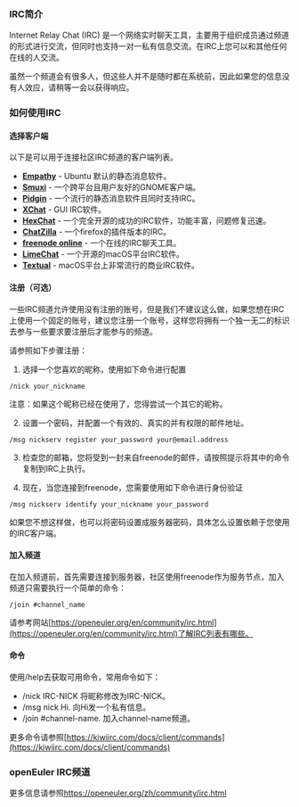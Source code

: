 ### IRC简介

Internet Relay Chat (IRC) 是一个网络实时聊天工具，主要用于组织成员通过频道的形式进行交流，但同时也支持一对一私有信息交流。在IRC上您可以和其他任何在线的人交流。

虽然一个频道会有很多人，但这些人并不是随时都在系统前，因此如果您的信息没有人效应，请稍等一会以获得响应。

### 如何使用IRC

#### 选择客户端

以下是可以用于连接社区IRC频道的客户端列表。

 - **[Empathy](https://help.ubuntu.com/community/Empathy)** - Ubuntu 默认的静态消息软件。
 - **[Smuxi](http://www.smuxi.org/)** - 一个跨平台且用户友好的GNOME客户端。
 - **[Pidgin](https://help.ubuntu.com/community/Pidgin)** - 一个流行的静态消息软件且同时支持IRC。
 - **[XChat](https://help.ubuntu.com/community/XChatHowto)** - GUI IRC软件。
 - **[HexChat](http://hexchat.org/)** -  一个完全开源的成功的IRC软件，功能丰富，问题修复迅速。
 - **[ChatZilla](https://help.ubuntu.com/community/ChatZilla)** - 一个firefox的插件版本的IRC。
 - **[freenode online](https://webchat.freenode.net/)** - 一个在线的IRC聊天工具。
 - **[LimeChat](http://limechat.net/mac/)** - 一个开源的macOS平台IRC软件。
 - **[Textual](https://www.codeux.com/textual/)** - macOS平台上非常流行的商业IRC软件。

#### 注册（可选）

一些IRC频道允许使用没有注册的账号，但是我们不建议这么做，如果您想在IRC上使用一个固定的账号，建议您注册一个账号，这样您将拥有一个独一无二的标识去参与一些要求要注册后才能参与的频道。

请参照如下步骤注册：

1. 选择一个您喜欢的昵称，使用如下命令进行配置

```
/nick your_nickname
```

注意：如果这个昵称已经在使用了，您得尝试一个其它的昵称。

2. 设置一个密码，并配置一个有效的、真实的并有权限的邮件地址。

```
/msg nickserv register your_password your@email.address
```

3. 检查您的邮箱，您将受到一封来自freenode的邮件，请按照提示将其中的命令复制到IRC上执行。

4. 现在，当您连接到freenode，您需要使用如下命令进行身份验证

```
/msg nickserv identify your_nickname your_password
```

如果您不想这样做，也可以将密码设置成服务器密码，具体怎么设置依赖于您使用的IRC客户端。

#### 加入频道

在加入频道前，首先需要连接到服务器，社区使用freenode作为服务节点，加入频道只需要执行一个简单的命令：

```
/join #channel_name
```

请参考网站[https://openeuler.org/en/community/irc.html](https://openeuler.org/en/community/irc.html)了解IRC列表有哪些。

#### 命令

使用/help去获取可用命令，常用命令如下：

 - /nick IRC-NICK 将昵称修改为IRC-NICK。
 - /msg nick Hi. 向Hi发一个私有信息。
 - /join #channel-name. 加入channel-name频道。

更多命令请参照[https://kiwiirc.com/docs/client/commands](https://kiwiirc.com/docs/client/commands)

### openEuler IRC频道

更多信息请参照<https://openeuler.org/zh/community/irc.html>
